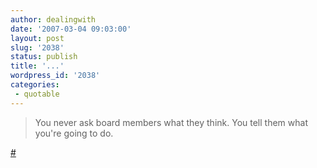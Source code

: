 ```yaml
---
author: dealingwith
date: '2007-03-04 09:03:00'
layout: post
slug: '2038'
status: publish
title: '...'
wordpress_id: '2038'
categories:
 - quotable
---
```


> You never ask board members what they think. You tell them what you're going
to do.

[#][1]

   [1]: http://twitter.com/nivi/statuses/5828871

